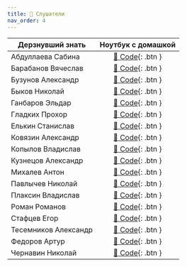 ```yaml
---
title: 🧠 Слушатели
nav_order: 4
---
```


| Дерзнувший знать     | Ноутбук с домашкой |
|----------------------|:------------------:|
| Абдуллаева Сабина    | [🐍 Code](){: .btn } |
| Барабанов Вячеслав   | [🐍 Code](https://colab.research.google.com/drive/11dptqiDgoVizHOi3AOJX-wcpAOuIXjI0){: .btn } |
| Бузунов Александр    | [🐍 Code](){: .btn } |
| Быков Николай        | [🐍 Code](https://colab.research.google.com/drive/1h01bDwsUk4_SVn1Byo45Ni7pzCop4-MY){: .btn } |
| Ганбаров Эльдар      | [🐍 Code](https://colab.research.google.com/drive/1-COdwbpaKjEOFhQPKcV3LVUwoJZ54QZm){: .btn } |
| Гладких Прохор       | [🐍 Code](){: .btn } |
| Елькин Станислав     | [🐍 Code](){: .btn } |
| Ковязин Александр    | [🐍 Code](https://colab.research.google.com/drive/1lHL0p_FoHgUwQ7wyeECqeTdO2iMeLGUo){: .btn } |
| Копылов Владислав    | [🐍 Code](https://colab.research.google.com/drive/1HnoyE4ywD9QY5oQi_UA9OxsI9Nk1ua5H){: .btn } |
| Кузнецов Александр   | [🐍 Code](https://colab.research.google.com/drive/1CJ9vYqAOoIfoE11-S3ffO9i9K38JThJN){: .btn } |
| Михалев Антон        | [🐍 Code](https://colab.research.google.com/drive/1tVh2eX1GuTMg_uCX7ObPXFbOROD9Nf20){: .btn } |
| Павлычев Николай     | [🐍 Code](){: .btn } |
| Плаксин Владислав    | [🐍 Code](https://colab.research.google.com/drive/1Tqpu5V6LGxfRWm24lyMZfoxIvRUrdZpp){: .btn } |
| Роман Романов        | [🐍 Code](https://colab.research.google.com/drive/1lzjJhkNJmkhJb4Hk_XHTyn-4HCDa8MBx){: .btn } |
| Стафцев Егор         | [🐍 Code](https://colab.research.google.com/drive/1ZeggzTrUz5aH-ot_DzcR99sPUftDcaRh){: .btn } |
| Тесемников Александр | [🐍 Code](https://colab.research.google.com/drive/1SEAfZkYpRC4EWvkWirm5nBHcIcb2RGFH){: .btn } |
| Федоров Артур        | [🐍 Code](https://colab.research.google.com/drive/1u3PDltf2twKhGCgzNLbJqhgBX9jqN9mo){: .btn } |
| Чернавин Николай     | [🐍 Code](https://colab.research.google.com/drive/1ev7h7o36WwIfOPuGTK8jWBnWM7IF6z6Q){: .btn } |
